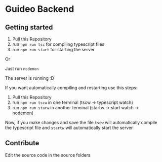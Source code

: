 # Guideo Backend

## Getting started

1. Pull this Repository
2. run `npm run tsc` for compiling typescript files
3. run `npm run start` for starting the server

Or 

Just run `nodemon`

The server is running :D

If you want automatically compiling and restarting use this steps:
1. Pull this Repository
2. run `npm run tscw` in one terminal (tscw -> typescript watch)
3. run `npm run starw` in another terminal (startw -> start watch -> nodemon)

Now, if you make changes and save the file `tscw` will automatically compile the typescript file and `startw` will automatically start the server  

## Contribute

Edit the source code in the source folders
